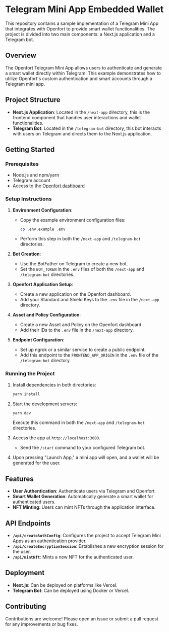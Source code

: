 # Telegram Mini App Embedded Wallet

This repository contains a sample implementation of a Telegram Mini App that integrates with Openfort to provide smart wallet functionalities. The project is divided into two main components: a Next.js application and a Telegram bot.

## Overview

The Openfort Telegram Mini App allows users to authenticate and generate a smart wallet directly within Telegram. This example demonstrates how to utilize Openfort's custom authentication and smart accounts through a Telegram mini app.

## Project Structure

- **Next.js Application**: Located in the `/next-app` directory, this is the frontend component that handles user interactions and wallet functionalities.
- **Telegram Bot**: Located in the `/telegram-bot` directory, this bot interacts with users on Telegram and directs them to the Next.js application.

## Getting Started

### Prerequisites

- Node.js and npm/yarn
- Telegram account
- Access to the [Openfort dashboard](https://dashboard.openfort.xyz/)

### Setup Instructions

1. **Environment Configuration**:
   - Copy the example environment configuration files:
     ```bash
     cp .env.example .env
     ```
   - Perform this step in both the `/next-app` and `/telegram-bot` directories.

2. **Bot Creation**:
   - Use the BotFather on Telegram to create a new bot.
   - Set the `BOT_TOKEN` in the `.env` files of both the `/next-app` and `/telegram-bot` directories.

3. **Openfort Application Setup**:
   - Create a new application on the Openfort dashboard.
   - Add your Standard and Shield Keys to the `.env` file in the `/next-app` directory.

4. **Asset and Policy Configuration**:
   - Create a new Asset and Policy on the Openfort dashboard.
   - Add their IDs to the `.env` file in the `/next-app` directory.

5. **Endpoint Configuration**:
   - Set up ngrok or a similar service to create a public endpoint.
   - Add this endpoint to the `FRONTEND_APP_ORIGIN` in the `.env` file of the `/telegram-bot` directory.

### Running the Project

1. Install dependencies in both directories:
   ```bash
   yarn install
   ```

2. Start the development servers:
   ```bash
   yarn dev
   ```
   Execute this command in both the `/next-app` and `/telegram-bot` directories.

3. Access the app at `http://localhost:3000`. 
   - Send the `/start` command to your configured Telegram bot.

4. Upon pressing "Launch App," a mini app will open, and a wallet will be generated for the user.

## Features

- **User Authentication**: Authenticate users via Telegram and Openfort.
- **Smart Wallet Generation**: Automatically generate a smart wallet for authenticated users.
- **NFT Minting**: Users can mint NFTs through the application interface.

## API Endpoints

- **`/api/createAuthConfig`**: Configures the project to accept Telegram Mini Apps as an authentication provider.
- **`/api/createEncryptionSession`**: Establishes a new encryption session for the user.
- **`/api/mintNft`**: Mints a new NFT for the authenticated user.

## Deployment

- **Next.js**: Can be deployed on platforms like Vercel.
- **Telegram Bot**: Can be deployed using Docker or Vercel.

## Contributing

Contributions are welcome! Please open an issue or submit a pull request for any improvements or bug fixes.
